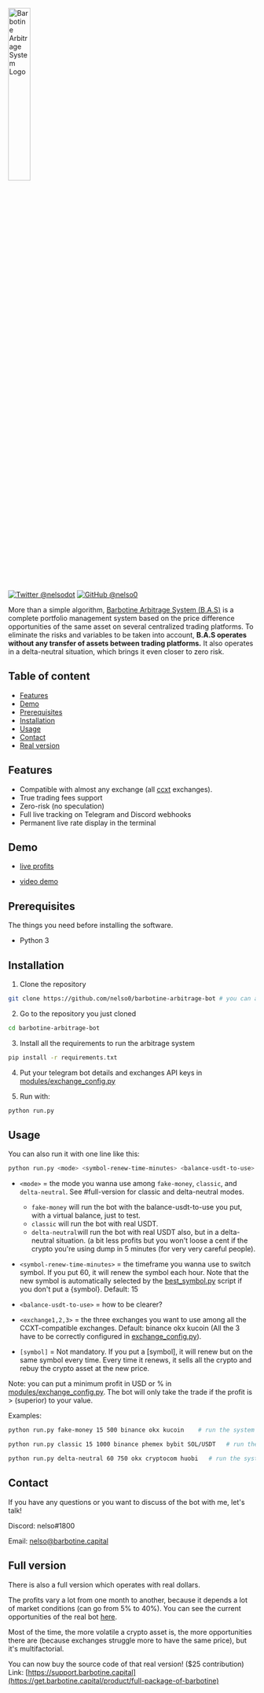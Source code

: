 <p align="left">
  <img alt="Barbotine Arbitrage System Logo" width="30%" height="30%" src="https://bas.teleporthq.app/playground_assets/bas-logo-rouge-200h.png">
</p>

[![Twitter @nelsodot](https://img.shields.io/twitter/url/https/twitter.com/nelsodot.svg?style=social&label=%20%40nelsodot)](https://twitter.com/nelsodot)
[![GitHub @nelso0](https://img.shields.io/github/followers/nelso0?label=follow&style=social)](https://github.com/nelso0)

More than a simple algorithm, [Barbotine Arbitrage System (B.A.S)](https://barbotine.capital) is a complete portfolio management system based on the price difference opportunities of the same asset on several centralized trading platforms.
To eliminate the risks and variables to be taken into account, **B.A.S operates without any transfer of assets between trading platforms.** It also operates in a delta-neutral situation, which brings it even closer to zero risk.

## Table of content
* [Features](#features)
* [Demo](#demo)
* [Prerequisites](#prerequis)
* [Installation](#installation)
* [Usage](#usage)
* [Contact](#contact)
* [Real version](#full-version)
<a name="features"/>
 
## Features

* Compatible with almost any exchange (all [ccxt](https://github.com/ccxt/ccxt) exchanges).
* True trading fees support
* Zero-risk (no speculation)
* Full live tracking on Telegram and Discord webhooks
* Permanent live rate display in the terminal

<a name="demo"/>
 
## Demo

* [live profits](https://barbotine.capital)

* [video demo](https://youtu.be/-HG05ZSeAp8)

<a name="prerequis"/>
 
## Prerequisites

The things you need before installing the software.

* Python 3

<a name="installation"/>
 
## Installation

1. Clone the repository 
```sh
git clone https://github.com/nelso0/barbotine-arbitrage-bot # you can also download the zip file
```
2. Go to the repository you just cloned
```sh
cd barbotine-arbitrage-bot
```
3. Install all the requirements to run the arbitrage system
```sh
pip install -r requirements.txt
```
4. Put your telegram bot details and exchanges API keys in [modules/exchange_config.py](modules/exchange_config.py)

5. Run with:
```sh
python run.py
```

<a name="usage"/>
 
## Usage

You can also run it with one line like this:

```sh
python run.py <mode> <symbol-renew-time-minutes> <balance-usdt-to-use> <exchange1> <exchange2> <exchange3> [symbol]
```


* ```<mode>``` = the mode you wanna use among ```fake-money```, ```classic```, and ```delta-neutral```. See #full-version for classic and delta-neutral modes. 
  
  * ```fake-money``` will run the bot with the balance-usdt-to-use you put, with a virtual balance, just to test.
  * ```classic``` will run the bot with real USDT.
  * ```delta-neutral```will run the bot with real USDT also, but in a delta-neutral situation. (a bit less profits but you won't loose a cent if the crypto you're using dump in 5 minutes (for very very careful people).
  
  
  
* ```<symbol-renew-time-minutes>``` = the timeframe you wanna use to switch symbol. If you put 60, it will renew the symbol each hour. Note that the new symbol is automatically selected by the [best_symbol.py](best-symbol.py) script if you don't put a {symbol}. Default: 15



* ```<balance-usdt-to-use>``` = how to be clearer? 


* ```<exchange1,2,3>``` = the three exchanges you want to use among all the CCXT-compatible exchanges. Default: binance okx kucoin (All the 3 have to be correctly configured in [exchange_config.py](exchange_config.py)).


* ```[symbol]``` = Not mandatory. If you put a [symbol], it will renew but on the same symbol every time. Every time it renews, it sells all the crypto and rebuy the crypto asset at the new price. 

Note: you can put a minimum profit in USD or % in [modules/exchange_config.py](modules/exchange_config.py). The bot will only take the trade if the profit is > (superior) to your value.

Examples:

```sh
python run.py fake-money 15 500 binance okx kucoin    # run the system with 500 USDT and renew symbol every 15 minutes, with binance okx and kucoin
```
```sh
python run.py classic 15 1000 binance phemex bybit SOL/USDT   # run the system with 1000 USDT on binance phemex and bybit on SOL/USDT continuously (change the symbol to SOL/USDT each 15 minutes).
```
```sh
python run.py delta-neutral 60 750 okx cryptocom huobi   # run the system in a delta-neutral situation with 750 USDT and renew the symbol each hour, on okx crypto.com and huobi. Note that with same amount of USDT, the delta-neutral mode will have 2/3 of the profits of the classic mode because it has less liquidity to invest in arbitrage opportunities.
```

## Contact

If you have any questions or you want to discuss of the bot with me, let's talk!

Discord: nelso#1800

Email: [nelso@barbotine.capital](mailto:nelso@barbotine.capital)

<a name="full-version"/>
 
## Full version

There is also a full version which operates with real dollars.

The profits vary a lot from one month to another, because it depends a lot of market conditions (can go from 5% to 40%). You can see the current opportunities of the real bot [here](https://barbotine.capital). 

Most of the time, the more volatile a crypto asset is, the more opportunities there are (because exchanges struggle more to have the same price), but it's multifactorial. 

You can now buy the source code of that real version! ($25 contribution)
Link: [https://support.barbotine.capital](https://get.barbotine.capital/product/full-package-of-barbotine)
